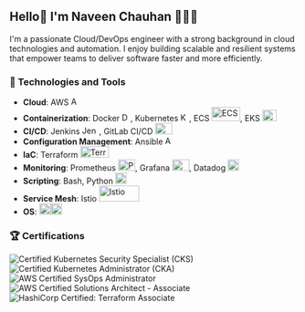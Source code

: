 ## Hello👋 I'm Naveen Chauhan 👨🏻‍💻

I'm a passionate Cloud/DevOps engineer with a strong background in cloud technologies and automation. I enjoy building scalable and resilient systems that empower teams to deliver software faster and more efficiently. 

### 🔧 Technologies and Tools

- **Cloud**: AWS <img src="https://www.vectorlogo.zone/logos/amazon_aws/amazon_aws-icon.svg" alt="AWS" width="15" height="15"/>
- **Containerization**: Docker <img src="https://www.vectorlogo.zone/logos/docker/docker-icon.svg" alt="Docker" width="15" height="15"/>, Kubernetes <img src="https://www.vectorlogo.zone/logos/kubernetes/kubernetes-icon.svg" alt="Kubernetes" width="15" height="15"/>, ECS <img src="https://www.vectorlogo.zone/logos/amazon_ecs/amazon_ecs-ar21.svg" alt="ECS" width="50" height="25"/>, EKS <img src="https://www.vectorlogo.zone/logos/amazon_eks/amazon_eks-icon.svg" alt="EKS" width="25" height="20"/>
- **CI/CD**: Jenkins <img src="https://www.vectorlogo.zone/logos/jenkins/jenkins-icon.svg" alt="Jenkins" width="30" height="15"/>, GitLab CI/CD <img src="https://www.vectorlogo.zone/logos/gitlab/gitlab-tile.svg" alt="Gitlab CI/CD" width="30" height="20"/>
- **Configuration Management**: Ansible <img src="https://www.vectorlogo.zone/logos/ansible/ansible-icon.svg" alt="Ansible" width="15" height="15"/>
- **IaC**: Terraform <img src="https://www.vectorlogo.zone/logos/terraformio/terraformio-ar21.svg"
alt="Terraform" width="50" height="20"/>
- **Monitoring**: Prometheus <img src="https://www.vectorlogo.zone/logos/prometheusio/prometheusio-icon.svg" alt="Prometheus" width="30" height="20"/>, Grafana <img src="https://www.vectorlogo.zone/logos/grafana/grafana-icon.svg" alt="Grafana" width="30" height="20"/>, Datadog <img src="https://www.vectorlogo.zone/logos/datadoghq/datadoghq-icon.svg" alt="Datadog" width="20" height="20"/>
- **Scripting**: Bash, Python <img src="https://www.vectorlogo.zone/logos/python/python-icon.svg" alt="Python" width="20" height="20"/>
- **Service Mesh**: Istio <img src="https://www.vectorlogo.zone/logos/istioio/istioio-ar21.svg" alt="Istio" width="70" height="28"/>
- **OS**: <img src="https://brandlogos.net/wp-content/uploads/2020/03/Linux-logo.png" alt="linux" title="linux" width="20" height="20"/><img src="https://www.vectorlogo.zone/logos/ubuntu/ubuntu-icon.svg" alt="ubuntu" title="ubuntu" width="20" height="20"/>  


### 🏆 Certifications
![Certified Kubernetes Security Specialist (CKS)](https://img.shields.io/badge/Certified%20Kubernetes%20Security%20Specialist-CKS-blue?style=for-the-badge&logo=kubernetes&logoColor=white)
![Certified Kubernetes Administrator (CKA)](https://img.shields.io/badge/Certified%20Kubernetes%20Administrator-CKA-blue?style=for-the-badge&logo=kubernetes&logoColor=white)
![AWS Certified SysOps Administrator](https://img.shields.io/badge/AWS%20Certified-SysOps%20Administrator-FF9900?style=for-the-badge)
![AWS Certified Solutions Architect - Associate](https://img.shields.io/badge/AWS%20Certified-Solutions%20Architect%20Associate-FF9900?style=for-the-badge&logo=amazonaws&logoColor=white)
![HashiCorp Certified: Terraform Associate](https://img.shields.io/badge/HashiCorp%20Certified-Terraform%20Associate-486C8D?style=for-the-badge)
